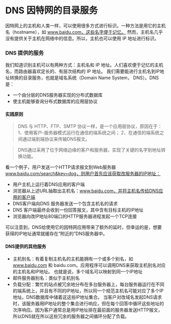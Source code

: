 # DNS 因特网的目录服务
因特网上的主机和人类一样，可以使用很多方式进行标识。一种方法是用它的主机名（hostname），如 www.baidu.com，这些名字便于记忆。
然而，主机名几乎没有提供关于主机在网络中的信息。所以，主机也可以使用 IP 地址进行标识。

### DNS 提供的服务
我们知道识别主机可以有两种方式：主机名和 IP 地址。人们喜欢便于记忆的主机名，而路由器喜欢定长的、有层次结构的 IP 地址。
我们需要能进行主机名到IP地址转换的目录服务，也就是域名系统（Domain Name System， DNS）。DNS是：
* 一个由分层的DNS服务器实现的分布式数据库
* 使主机能够查询分布式数据库的应用层协议

#### 实践原则
>DNS 与 HTTP、FTP、SMTP 协议一样，是一个应用层协议，原因在于：1、使用客户-服务器模式运行在通信的端系统之间； 2、在通信的端系统之间通过端到端协议来传输DNS报文。

>DNS通过采用了位于网络边缘的客户和服务器，实现了关键的名字到地址转换功能。

看一个例子，用户发送一个HTTP请求报文到Web服务器 www.baidu.com/search&key=dog，则用户首先应该获取改服务器的IP地址：
* 用户主机上运行着DNS应用的客户端
* 浏览器从上述URL抽取出主机名：www.baidu.com，并将主机名传给DNS应用的客户端
* DNS客户端向DNS 服务器发送一个包含主机名的请求
* DNS 客户端最终会收到一份回答报文，其中含有目标主机的IP地址
* 浏览器向改IP地址80端口的HTTP服务器进程发起一个TCP连接

可以注意到，DNS给使用它的因特网应用带来了额外的延时，但幸运的是，想要获得的IP地址通常就缓存在“附近的”DNS服务器中。

#### DNS提供的其他服务
* 主机别名：有着复制主机名的主机能拥有一个或多个别名，如 www.baidu.com 和 baidu.com。应用程序可以调用DNS来获取主机别名对应的主机名和IP地址。
也就是说，多个域名可以映射到同一个IP地址
* 邮件服务器别名：类似于主机别名
* 负载分配：繁忙的站点被冗余地分布在多台服务器上，每台服务器运行在不同的端系统上，并且有不同的IP地址，所以同一个规范主机名可能对应了多个IP地址。DNS数据库中储着这这些IP地址集合。
当客户对改域名发起DNS请求时，该服务器用IP地址的整个集合进行响应，但在每个回答中循环这些地址的次序响应。因为客户通常总是用IP地址排在最前面的服务器发送HTTP报文，所以DNS就在所以这些冗余的服务器之间循环分配了负载。
